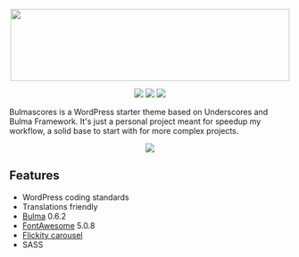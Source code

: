 <p align="center">
  <img src="https://i.imgur.com/Ec52DPw.png" width="500" height="129">
</p>

<p align="center"><img src="https://img.shields.io/badge/WordPress-4.9.4%20tested-brightgreen.svg">
<img src="https://img.shields.io/badge/PHP-7.1.7%20tested-brightgreen.svg">
<img src="https://img.shields.io/badge/license-GPL-blue.svg"></p>

Bulmascores is a WordPress starter theme based on Underscores and Bulma Framework. It's just a personal project meant for speedup my workflow, a solid base to start with for more complex projects.

<p align="center">
  <img src="https://i.imgur.com/RuyQ12i.png" style="max-width:100%;">
</p>

Features
---------------

* WordPress coding standards
* Translations friendly
* [Bulma](https://bulma.io) 0.6.2
* [FontAwesome](https://fontawesome.com) 5.0.8
* [Flickity carousel](https://flickity.metafizzy.co)
* SASS
